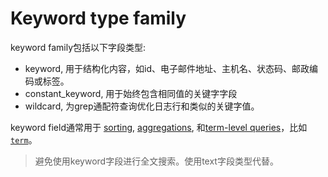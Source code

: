 # Keyword type family

keyword family包括以下字段类型:

* keyword, 用于结构化内容，如id、电子邮件地址、主机名、状态码、邮政编码或标签。
* constant_keyword, 用于始终包含相同值的关键字字段
* wildcard, 为grep通配符查询优化日志行和类似的关键字值。



keyword field通常用于 [sorting](https://www.elastic.co/guide/en/elasticsearch/reference/current/sort-search-results.html), [aggregations](https://www.elastic.co/guide/en/elasticsearch/reference/current/search-aggregations.html), 和[term-level queries](https://www.elastic.co/guide/en/elasticsearch/reference/current/term-level-queries.html)，比如[`term`](https://www.elastic.co/guide/en/elasticsearch/reference/current/query-dsl-term-query.html)。



> 避免使用keyword字段进行全文搜索。使用text字段类型代替。

